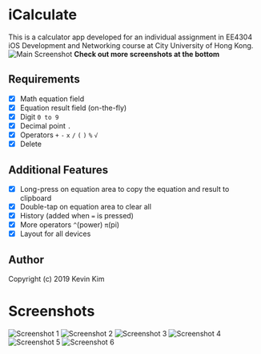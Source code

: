 #  iCalculate

This is a calculator app developed for an individual assignment in EE4304 iOS Development and Networking course at City University of Hong Kong.  
![Main Screenshot](image/screenshot/main.png)
**Check out more screenshots at the bottom**

## Requirements

- [x] Math equation field
- [x] Equation result field (on-the-fly)
- [x] Digit `0 to 9`
- [x] Decimal point `.`
- [x] Operators ​`+` `-` `x` `/` `(` `)` `%` `​√`
- [x] Delete

## Additional Features

- [x] Long-press on equation area to copy the equation and result to clipboard
- [x] Double-tap on equation area to clear all
- [x] History (added when `=` is pressed)
- [x] More operators `^`(power) `π`(pi) 
- [x] Layout for all devices

## Author

Copyright (c) 2019 Kevin Kim

# Screenshots

![Screenshot 1](image/screenshot/1.png)
![Screenshot 2](image/screenshot/2.png)
![Screenshot 3](image/screenshot/3.png)
![Screenshot 4](image/screenshot/4.png)
![Screenshot 5](image/screenshot/5.png)
![Screenshot 6](image/screenshot/6.png)
